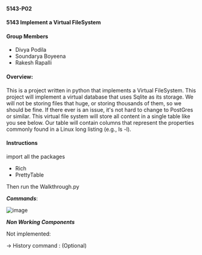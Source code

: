 #### 5143-P02
#### 5143 Implement a Virtual FileSystem

#### Group Members


- Divya Podila
- Soundarya Boyeena
- Rakesh Rapalli

#### Overview:
This is a project written in python that implements a Virtual FileSystem.
This project will implement a virtual database that uses Sqlite as its storage. We will not be storing files that huge, or storing thousands of them, so we should be fine. If there ever is an issue, it's not hard to change to PostGres or similar. This virtual file system will store all content in a single table like you see below. Our table will contain columns that represent the properties commonly found in a Linux long listing (e.g., ls -l). 

#### Instructions

import all the packages
- Rich
- PrettyTable

Then run the Walkthrough.py

***Commands***:

![image](https://github.com/divyapodila/5143-Opsys-101/blob/main/Assignments/P02/Work_Distribution.png)


***Non Working Components***

Not implemented:

-> History command : (Optional)


